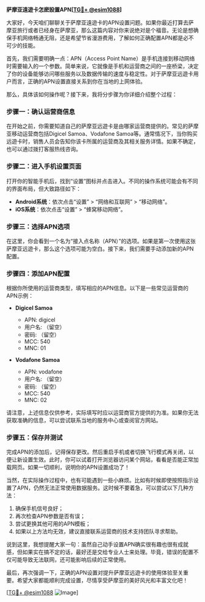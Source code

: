 **萨摩亚遠遊卡怎麽設置APN[[TG💪+ @esim1088](https://t.me/s/esim1088)]**

大家好，今天咱们聊聊关于萨摩亚遠遊卡的APN设置问题。如果你最近打算去萨摩亚旅行或者已经身在萨摩亚，那么这篇内容对你来说绝对是个福音。无论是想确保手机网络畅通无阻，还是希望节省漫游费用，了解如何正确配置APN都是必不可少的技能。

首先，我们需要明确一点：APN（Access Point Name）是手机连接到移动网络时需要输入的一个参数。简单来说，它就像是手机和运营商之间的一座桥梁，决定了你的设备能够访问哪些服务以及数据传输的速度与稳定性。对于萨摩亚远遊卡用户而言，正确的APN设置直接关系到你在当地的上网体验。

那么，具体该如何操作呢？接下来，我将分步骤为你详细介绍整个过程：

### 步骤一：确认运营商信息

在开始之前，你需要知道自己的萨摩亚远遊卡是由哪家运营商提供的。常见的萨摩亚移动运营商包括Digicel Samoa、Vodafone Samoa等。通常情况下，当你购买远遊卡时，销售人员会告知你该卡所属的运营商及其相关服务详情。如果不确定，也可以通过拨打客服热线咨询。

### 步骤二：进入手机设置页面

打开你的智能手机后，找到“设置”图标并点击进入。不同的操作系统可能会有不同的界面布局，但大致路径如下：

- **Android系统**：依次点击“设置” > “网络和互联网” > “移动网络”。
- **iOS系统**：依次点击“设置” > “蜂窝移动网络”。

### 步骤三：选择APN选项

在这里，你会看到一个名为“接入点名称（APN）”的选项。如果是第一次使用这张萨摩亚远遊卡，那么这个选项可能为空白。接下来，我们需要手动添加新的APN配置。

### 步骤四：添加APN配置

根据你所使用的运营商类型，填写相应的APN信息。以下是一些常见运营商的APN示例：

- **Digicel Samoa**
  - APN: digicel
  - 用户名: （留空）
  - 密码: （留空）
  - MCC: 540
  - MNC: 01

- **Vodafone Samoa**
  - APN: vodafone
  - 用户名: （留空）
  - 密码: （留空）
  - MCC: 540
  - MNC: 02

请注意，上述信息仅供参考，实际填写时应以运营商官方提供的为准。如果你无法获取准确的信息，可以尝试联系当地的服务中心或查阅官方网站。

### 步骤五：保存并测试

完成APN的添加后，记得保存更改。然后重启手机或者切换飞行模式再关闭，以便让新设置生效。此时，你可以试着打开浏览器访问某个网站，看看是否能正常加载网页。如果一切顺利，说明你的APN设置成功了！

当然，在实际操作过程中，也有可能遇到一些小麻烦。比如有时候即使按照指示设置了APN，仍然无法正常使用数据服务。这时候不要着急，可以尝试以下几种方法：

1. 确保手机信号良好；
2. 再次检查APN参数是否有误；
3. 尝试更换其他可用的APN模板；
4. 如果以上方法均无效，建议直接联系运营商的技术支持团队寻求帮助。

说到这里，我想提醒大家一句：虽然自己动手设置APN确实很有趣也很有成就感，但如果实在搞不定的话，最好还是交给专业人士来处理。毕竟，错误的配置不仅可能导致无法联网，还可能影响后续的正常使用。

最后，再次强调一下，正确的APN设置对提升萨摩亚远遊卡的使用体验至关重要。希望大家都能顺利完成设置，尽情享受萨摩亚的美好风光和丰富文化吧！

[[TG💪+ @esim1088](https://t.me/s/esim1088) ![Image](https://i.postimg.cc/4NQfJmqS/Snipaste-2025-05-13-00-14-12.png)]